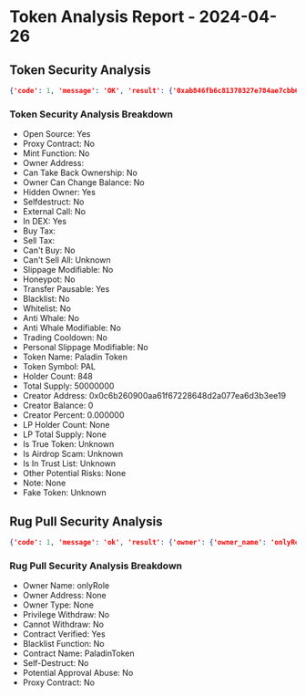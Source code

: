 # Token Analysis Report - 2024-04-26

## Token Security Analysis
```json
{'code': 1, 'message': 'OK', 'result': {'0xab846fb6c81370327e784ae7cbb6d6a6af6ff4bf': {'note': None, 'lp_total_supply': None, 'lp_holders': None, 'is_airdrop_scam': None, 'other_potential_risks': None, 'transfer_pausable': '1', 'trading_cooldown': '0', 'hidden_owner': '1', 'selfdestruct': '0', 'owner_percent': '0', 'is_whitelisted': '0', 'holder_count': '848', 'trust_list': None, 'is_honeypot': '0', 'honeypot_with_same_creator': '0', 'holders': [{'is_locked': 0, 'is_contract': 1, 'address': '0x1ae6dcbc88d6f81a7bcfccc7198397d776f3592e', 'balance': '25881023.011321191035765944', 'locked_detail': None, 'tag': '', 'percent': '0.517620460226423820'}, {'is_locked': 0, 'is_contract': 1, 'address': '0x624d822934e87d3534e435b83ff5c19769efd9f6', 'balance': '5550318.003433564195863372', 'locked_detail': None, 'tag': '', 'percent': '0.111006360068671283'}, {'is_locked': 0, 'is_contract': 1, 'address': '0x11bea26ffab87cedac70cd0e26094235733f1262', 'balance': '2345398.054550419548511214', 'locked_detail': None, 'tag': '', 'percent': '0.046907961091008390'}, {'is_locked': 0, 'is_contract': 1, 'address': '0x1cb287a7a5ccb17caf163a62ebb7a95426797f07', 'balance': '2060416.67', 'locked_detail': None, 'tag': '', 'percent': '0.041208333400000000'}, {'is_locked': 0, 'is_contract': 1, 'address': '0x75a6787c7ee60424358b449b539a8b774c9b4862', 'balance': '1962966.571080861754939286', 'locked_detail': None, 'tag': '', 'percent': '0.039259331421617235'}, {'is_locked': 0, 'is_contract': 1, 'address': '0x0792dcb7080466e4bbc678bdb873fe7d969832b8', 'balance': '1281673.047671924960745461', 'locked_detail': None, 'tag': '', 'percent': '0.025633460953438499'}, {'is_locked': 0, 'is_contract': 1, 'address': '0xd684e3cf1d06af87dc003532062c6ea4a9593b89', 'balance': '1027419.487021091011487763', 'locked_detail': None, 'tag': '', 'percent': '0.020548389740421820'}, {'is_locked': 0, 'is_contract': 0, 'address': '0x830b63ea52cccf241a329f3932b4cfcf17287ed7', 'balance': '814583.33', 'locked_detail': None, 'tag': '', 'percent': '0.016291666600000000'}, {'is_locked': 0, 'is_contract': 1, 'address': '0xa3a7b6f88361f48403514059f1f16c8e78d60eec', 'balance': '810778.943641600665161442', 'locked_detail': None, 'tag': '', 'percent': '0.016215578872832013'}, {'is_locked': 0, 'is_contract': 1, 'address': '0xc05d8fa52d50c2678a319ab4c335f060f56b16b5', 'balance': '637291.67', 'locked_detail': None, 'tag': '', 'percent': '0.012745833400000000'}], 'dex': [{'name': 'UniswapV3', 'liquidity': '0.00000600', 'pair': '0xc640661be6b4365bad26988883839b0d4aee2ccb'}], 'is_open_source': '1', 'sell_tax': '', 'token_name': 'Paladin Token', 'fake_token': None, 'creator_address': '0x0c6b260900aa61f67228648d2a077ea6d3b3ee19', 'creator_percent': '0.000000', 'is_proxy': '0', 'creator_balance': '0', 'is_in_dex': '1', 'owner_balance': '0', 'total_supply': '50000000', 'is_true_token': None, 'can_take_back_ownership': '0', 'is_blacklisted': '0', 'owner_address': '', 'slippage_modifiable': '0', 'buy_tax': '', 'external_call': '0', 'cannot_sell_all': None, 'lp_holder_count': None, 'personal_slippage_modifiable': '0', 'is_anti_whale': '0', 'is_mintable': '0', 'owner_change_balance': '0', 'cannot_buy': '0', 'anti_whale_modifiable': '0', 'token_symbol': 'PAL'}}}
```

### Token Security Analysis Breakdown
- Open Source: Yes
- Proxy Contract: No
- Mint Function: No
- Owner Address: 
- Can Take Back Ownership: No
- Owner Can Change Balance: No
- Hidden Owner: Yes
- Selfdestruct: No
- External Call: No
- In DEX: Yes
- Buy Tax: 
- Sell Tax: 
- Can't Buy: No
- Can't Sell All: Unknown
- Slippage Modifiable: No
- Honeypot: No
- Transfer Pausable: Yes
- Blacklist: No
- Whitelist: No
- Anti Whale: No
- Anti Whale Modifiable: No
- Trading Cooldown: No
- Personal Slippage Modifiable: No
- Token Name: Paladin Token
- Token Symbol: PAL
- Holder Count: 848
- Total Supply: 50000000
- Creator Address: 0x0c6b260900aa61f67228648d2a077ea6d3b3ee19
- Creator Balance: 0
- Creator Percent: 0.000000
- LP Holder Count: None
- LP Total Supply: None
- Is True Token: Unknown
- Is Airdrop Scam: Unknown
- Is In Trust List: Unknown
- Other Potential Risks: None
- Note: None
- Fake Token: Unknown

## Rug Pull Security Analysis
```json
{'code': 1, 'message': 'ok', 'result': {'owner': {'owner_name': 'onlyRole', 'owner_address': None, 'owner_type': None}, 'privilege_withdraw': 0, 'withdraw_missing': 0, 'is_open_source': 1, 'blacklist': 0, 'contract_name': 'PaladinToken', 'selfdestruct': 0, 'is_proxy': 0, 'approval_abuse': 0}}
```

### Rug Pull Security Analysis Breakdown
- Owner Name: onlyRole
- Owner Address: None
- Owner Type: None
- Privilege Withdraw: No
- Cannot Withdraw: No
- Contract Verified: Yes
- Blacklist Function: No
- Contract Name: PaladinToken
- Self-Destruct: No
- Potential Approval Abuse: No
- Proxy Contract: No
